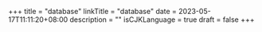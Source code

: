 +++
title = "database"
linkTitle = "database"
date = 2023-05-17T11:11:20+08:00
description = ""
isCJKLanguage = true
draft = false
+++